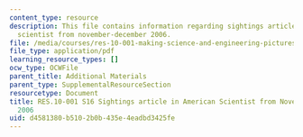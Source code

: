 ```yaml
---
content_type: resource
description: This file contains information regarding sightings article in american
  scientist from november-december 2006.
file: /media/courses/res-10-001-making-science-and-engineering-pictures-a-practical-guide-to-presenting-your-work-spring-2016/d4581380b5102b0b435e4eadbd3425fe_MITRES_10_001S16_NovDec06.pdf
file_type: application/pdf
learning_resource_types: []
ocw_type: OCWFile
parent_title: Additional Materials
parent_type: SupplementalResourceSection
resourcetype: Document
title: RES.10-001 S16 Sightings article in American Scientist from November-December
  2006
uid: d4581380-b510-2b0b-435e-4eadbd3425fe
---
```

